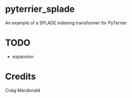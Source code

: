 # pyterrier_splade

An example of a SPLADE indexing transformer for PyTerrier

# TODO

 - expansion

# Credits 

Craig Macdonald